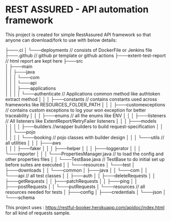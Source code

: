 # REST ASSURED - API automation framework

This project is created for simple RestAssured API framework so that anyone can download/fork to use with below details:

├───.ci
│   └───deployments                                     // consists of DockerFile or Jenkins file
├───.github                                             // github pr template or github actions
├───extent-test-report                                  // html report are kept here
├───src     
│   ├───main        
│   │   ├───java        
│   │   │   └───com     
│   │   │       └───api     
│   │   │           ├───applications        
│   │   │           │   └───authenticate                // Applications common method like authtoken extract method
│   │   │           ├───constants                       // contains constants used across frameworks like RESOURCES_FOLDER_PATH
│   │   │           ├───customexceptions                // contains custom exceptions to log your won exception for better traceability
│   │   │           ├───enums                           // all the enums like ENV
│   │   │           ├───listeners                       // All listeners like ExtentReport/RetryFailer listeners
│   │   │           ├───models      
│   │   │           │   ├───builders                    //wrapper builders to build request-specification
│   │   │           │   └───pojo        
│   │   │           │       └───booking                 // pojo classes with builder design
│   │   │           └───utils                           // all utilities
│   │   │               ├───aws                 
│   │   │               ├───faker
│   │   │               ├───helper
│   │   │               ├───loggerator
│   │   │               └───reporter
│   │   │               └───PropertiesManager.java      // to load the config and other properties files
│   │   └───TestBase.java                               // TestBase to do initial set up before suites are executed
│   │   └───resources
│   └───test
│       ├───downloads
│       │   └───common
│       ├───java
│       │   └───com
│       │       └───api                                     // all test classes
│       │           ├───auth
│       │           ├───deleteRequests
│       │           ├───getRequests
│       │           ├───patchRequests
│       │           ├───ping
│       │           ├───postRequests
│       │           └───putRequests
│       └───resources                                       // all resources needed for tests
│           ├───config
│           ├───credentials
│           └───json
│               └───schema



This project uses : https://restful-booker.herokuapp.com/apidoc/index.html for all kind of requests sample.

